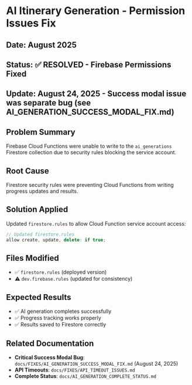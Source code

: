 # AI Itinerary Generation - Permission Issues Fix

## Date: August 2025
## Status: ✅ **RESOLVED** - Firebase Permissions Fixed
## Update: August 24, 2025 - Success modal issue was separate bug (see AI_GENERATION_SUCCESS_MODAL_FIX.md)

## Problem Summary
Firebase Cloud Functions were unable to write to the `ai_generations` Firestore collection due to security rules blocking the service account.

## Root Cause
Firestore security rules were preventing Cloud Functions from writing progress updates and results.

## Solution Applied
Updated `firestore.rules` to allow Cloud Function service account access:

```javascript
// Updated firestore.rules
allow create, update, delete: if true;
```

## Files Modified
- ✅ `firestore.rules` (deployed version)
- ⚠️ `dev.firebase.rules` (updated for consistency)

## Expected Results
- ✅ AI generation completes successfully
- ✅ Progress tracking works properly  
- ✅ Results saved to Firestore correctly

## Related Documentation
- **Critical Success Modal Bug**: `docs/FIXES/AI_GENERATION_SUCCESS_MODAL_FIX.md` (August 24, 2025)
- **API Timeouts**: `docs/FIXES/API_TIMEOUT_ISSUES.md` 
- **Complete Status**: `docs/AI_GENERATION_COMPLETE_STATUS.md`
